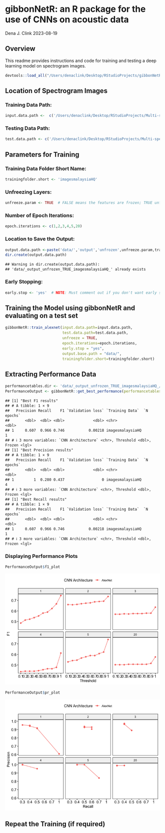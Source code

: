 gibbonNetR: an R package for the use of CNNs on acoustic data
================
Dena J. Clink
2023-08-19

## Overview

This readme provides instructions and code for training and testing a
deep learning model on spectrogram images.

``` r
devtools::load_all("/Users/denaclink/Desktop/RStudioProjects/gibbonNetR")
```

## Location of Spectrogram Images

### Training Data Path:

``` r
input.data.path <-  c('/Users/denaclink/Desktop/RStudioProjects/Multi-species-detector/data/imagesmalaysiaHQ/')
```

### Testing Data Path:

``` r
test.data.path <- c('/Users/denaclink/Desktop/RStudioProjects/Multi-species-detector/data/imagesmalaysiamaliau/')
```

## Parameters for Training

### Training Data Folder Short Name:

``` r
trainingfolder.short <- 'imagesmalaysiaHQ'
```

### Unfreezing Layers:

``` r
unfreeze.param <- TRUE  # FALSE means the features are frozen; TRUE unfrozen
```

### Number of Epoch Iterations:

``` r
epoch.iterations <- c(1,2,3,4,5,20)
```

### Location to Save the Output:

``` r
output.data.path <-paste('data/','output','unfrozen',unfreeze.param,trainingfolder.short,'/', sep='_')
dir.create(output.data.path)
```

    ## Warning in dir.create(output.data.path):
    ## 'data/_output_unfrozen_TRUE_imagesmalaysiaHQ_' already exists

### Early Stopping:

``` r
early.stop <- 'yes'  # NOTE: Must comment out if you don't want early stopping
```

## Training the Model using gibbonNetR and evaluating on a test set

``` r
gibbonNetR::train_alexnet(input.data.path=input.data.path,
                          test.data.path=test.data.path,
                          unfreeze = TRUE,
                          epoch.iterations=epoch.iterations,
                          early.stop = "yes",
                          output.base.path = "data/",
                          trainingfolder.short=trainingfolder.short)
```

## Extracting Performance Data

``` r
performancetables.dir <- 'data/_output_unfrozen_TRUE_imagesmalaysiaHQ_/performance_tables/'
PerformanceOutput <- gibbonNetR::get_best_performance(performancetables.dir=performancetables.dir)
```

    ## [1] "Best F1 results"
    ## # A tibble: 1 × 9
    ##   Precision Recall    F1 `Validation loss` `Training Data`  `N epochs`
    ##       <dbl>  <dbl> <dbl>             <dbl> <chr>                 <dbl>
    ## 1     0.607  0.966 0.746           0.00218 imagesmalaysiaHQ          1
    ## # ℹ 3 more variables: `CNN Architecture` <chr>, Threshold <dbl>, Frozen <lgl>
    ## [1] "Best Precision results"
    ## # A tibble: 1 × 9
    ##   Precision Recall    F1 `Validation loss` `Training Data`  `N epochs`
    ##       <dbl>  <dbl> <dbl>             <dbl> <chr>                 <dbl>
    ## 1         1  0.280 0.437                 0 imagesmalaysiaHQ          4
    ## # ℹ 3 more variables: `CNN Architecture` <chr>, Threshold <dbl>, Frozen <lgl>
    ## [1] "Best Recall results"
    ## # A tibble: 1 × 9
    ##   Precision Recall    F1 `Validation loss` `Training Data`  `N epochs`
    ##       <dbl>  <dbl> <dbl>             <dbl> <chr>                 <dbl>
    ## 1     0.607  0.966 0.746           0.00218 imagesmalaysiaHQ          1
    ## # ℹ 3 more variables: `CNN Architecture` <chr>, Threshold <dbl>, Frozen <lgl>

### Displaying Performance Plots

``` r
PerformanceOutput$f1_plot
```

![](README_files/figure-gfm/unnamed-chunk-11-1.png)<!-- -->

``` r
PerformanceOutput$pr_plot
```

![](README_files/figure-gfm/unnamed-chunk-11-2.png)<!-- -->

## Repeat the Training (if required)
